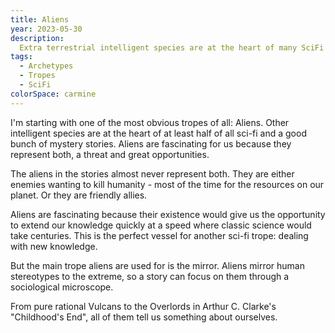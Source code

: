 ```yaml
---
title: Aliens
year: 2023-05-30
description:
  Extra terrestrial intelligent species are at the heart of many SciFi stories.
tags:
  - Archetypes
  - Tropes
  - SciFi
colorSpace: carmine
---
```


I'm starting with one of the most obvious tropes of all: Aliens. Other
intelligent species are at the heart of at least half of all sci-fi and a good
bunch of mystery stories. Aliens are fascinating for us because they represent
both, a threat and great opportunities.

The aliens in the stories almost never represent both. They are either enemies
wanting to kill humanity - most of the time for the resources on our planet. Or
they are friendly allies.

Aliens are fascinating because their existence would give us the opportunity to
extend our knowledge quickly at a speed where classic science would take
centuries. This is the perfect vessel for another sci-fi trope: dealing with new
knowledge.

But the main trope aliens are used for is the mirror. Aliens mirror human
stereotypes to the extreme, so a story can focus on them through a sociological
microscope.

From pure rational Vulcans to the Overlords in Arthur C. Clarke's "Childhood's
End", all of them tell us something about ourselves.
